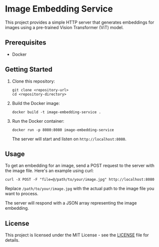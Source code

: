 # Image Embedding Service

This project provides a simple HTTP server that generates embeddings for images using a pre-trained Vision Transformer (ViT) model.

## Prerequisites

- Docker

## Getting Started

1. Clone this repository:
   ```
   git clone <repository-url>
   cd <repository-directory>
   ```

2. Build the Docker image:
   ```
   docker build -t image-embedding-service .
   ```

3. Run the Docker container:
   ```
   docker run -p 8080:8080 image-embedding-service
   ```

   The server will start and listen on `http://localhost:8080`.

## Usage

To get an embedding for an image, send a POST request to the server with the image file. Here's an example using curl:

```
curl -X POST -F "file=@/path/to/your/image.jpg" http://localhost:8080
```

Replace `/path/to/your/image.jpg` with the actual path to the image file you want to process.

The server will respond with a JSON array representing the image embedding.

## License

This project is licensed under the MIT License - see the [LICENSE](LICENSE) file for details.
